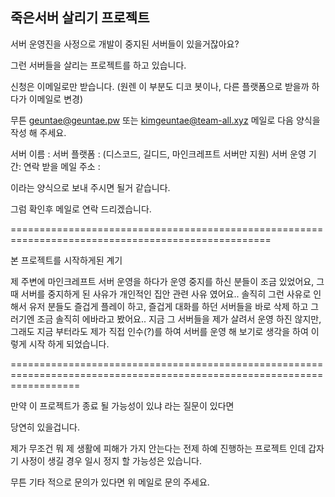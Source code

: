## 죽은서버 살리기 프로젝트

서버 운영진을 사정으로 개발이 중지된 서버들이 있을거잖아요?

그런 서버들을 살리는 프로젝트를 하고 있습니다. 

신청은 이메일로만 받습니다. 
(원렌 이 부분도 디코 봇이나, 다른 플랫폼으로 받을까 하다가 이메일로 변경)

무튼 geuntae@geuntae.pw 또는 kimgeuntae@team-all.xyz 메일로 다음 양식을 작성 해 주세요.

서버 이름 : 
서버 플랫폼 : (디스코드, 길디드, 마인크레프트 서버만 지원)
서버 운영 기간: 
연락 받을 메일 주소 : 


이라는 양식으로 보내 주시면 될거 같습니다. 

그럼 확인후 메일로 연락 드리겠습니다.

===================================================================================================

본 프로젝트를 시작하게된 계기 

제 주변에 마인크레프트 서버 운영을 하다가 운영 중지를 하신 분들이 조금 있었어요, 
그때 서버를 중지하게 된 사유가 개인적인 집안 관련 사유 였어요.. 
솔직히 그런 사유로 인해서 유저 분들도 즐겁게 플레이 하고, 즐겁게 대화를 하던 서버들을 바로 삭제 하고 그러기엔 조금 솔직히 에바라고 봤어요..
지금 그 서버들을 제가 살려서 운영 하진 않지만, 그래도 지금 부터라도 제가 직접 인수(?)를 하여 서버를 운영 해 보기로 생각을 하여 이렇게 시작 하게 되었습니다.

========================================================================================================================

만약 이 프로젝트가 종료 될 가능성이 있냐 라는 질문이 있다면 

당연히 있을겁니다. 

제가 무조건 뭐 제 생활에 피해가 가지 안는다는 전제 하예 진행하는 프로젝트 인데 갑자기 사정이 생길 경우 일시 정지 할 가능성은 있습니다. 

무튼 기타 적으로 문의가 있다면 위 메일로 문의 주세요.
